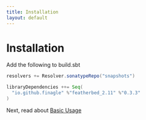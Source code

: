 ```yaml
---
title: Installation
layout: default
---
```


# Installation

Add the following to build.sbt

```scala
resolvers += Resolver.sonatypeRepo("snapshots")

libraryDependencies ++= Seq(
  "io.github.finagle" %"featherbed_2.11" %"0.3.3"
)
```
Next, read about [Basic Usage](02-basic-usage.html)
